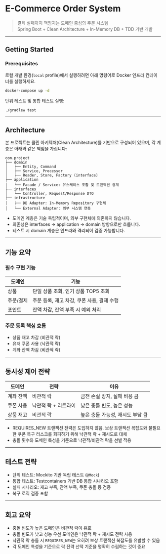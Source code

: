 
# E-Commerce Order System

> 결제 실패까지 책임지는 도메인 중심의 주문 시스템  
> Spring Boot + Clean Architecture + In-Memory DB + TDD 기반 개발

---

## Getting Started

### Prerequisites

로컬 개발 환경(`local` profile)에서 실행하려면 아래 명령어로 Docker 인프라 컨테이너를 실행하세요.

```bash
docker-compose up -d
```

단위 테스트 및 통합 테스트 실행:

```bash
./gradlew test
```

---

## Architecture

본 프로젝트는 클린 아키텍처(Clean Architecture)를 기반으로 구성되어 있으며, 각 계층은 아래와 같은 책임을 가집니다:

```
com.project
├── domain
│   ├── Entity, Command
│   ├── Service, Processor
│   ├── Reader, Store, Factory (interface)
├── application
│   └── Facade / Service: 유스케이스 조합 및 트랜잭션 경계
├── interfaces
│   └── Controller, Request/Response DTO
├── infrastructure
│   ├── DB Adapter: In-Memory Repository 구현체
│   └── External Adapter: 외부 시스템 연동
```

- 도메인 계층은 기술 독립적이며, 외부 구현체에 의존하지 않습니다.
- 의존성은 interfaces → application → domain 방향으로만 흐릅니다.
- 테스트 시 domain 계층은 인프라와 격리되어 검증 가능합니다.

---

## 기능 요약

### 필수 구현 기능

| 도메인    | 기능                                       |
|-----------|--------------------------------------------|
| 상품      | 단일 상품 조회, 인기 상품 TOP5 조회         |
| 주문/결제 | 주문 등록, 재고 차감, 쿠폰 사용, 결제 수행   |
| 포인트    | 잔액 차감, 잔액 부족 시 예외 처리           |

### 주문 등록 핵심 흐름

- 상품 재고 차감 (비관적 락)
- 유저 쿠폰 사용 (낙관적 락)
- 계좌 잔액 차감 (비관적 락)


---

## 동시성 제어 전략

| 도메인     | 전략               | 이유 |
|------------|--------------------|------|
| 계좌 잔액  | 비관적 락          | 금전 손실 방지, 실패 비용 큼 |
| 쿠폰 사용  | 낙관적 락 + 리트라이 | 낮은 충돌 빈도, 높은 성능 |
| 상품 재고  | 비관적 락          | 높은 충돌 가능성, 재시도 부담 큼 |

- REQUIRES_NEW 트랜잭션 전략은 도입하지 않음. 보상 트랜잭션 복잡도와 불필요한 쿠폰 복구 리스크를 회피하기 위해 낙관적 락 + 재시도로 대체
- 충돌 횟수와 도메인 특성을 기준으로 낙관적/비관적 락을 선별 적용

---

## 테스트 전략

- 단위 테스트: Mockito 기반 독립 테스트 (`@Mock`)
- 통합 테스트: Testcontainers 기반 DB 통합 시나리오 포함
- 실패 시나리오: 재고 부족, 잔액 부족, 쿠폰 충돌 등 검증
- 복구 로직 검증 포함

---

## 회고 요약

- 충돌 빈도가 높은 도메인은 비관적 락이 유효
- 충돌 빈도가 낮고 성능 우선 도메인은 낙관적 락 + 재시도 전략 사용
- 낙관적 락 충돌 시 `REQUIRES_NEW`는 오히려 보상 트랜잭션 복잡도를 유발할 수 있음
- 각 도메인 특성을 기준으로 락 전략 선택 기준을 명확히 수립하는 것이 중요
